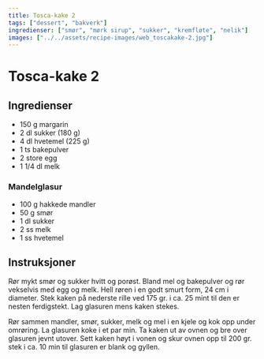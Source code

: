 ```yaml
---
title: Tosca-kake 2
tags: ["dessert", "bakverk"]
ingredienser: ["smør", "mørk sirup", "sukker", "kremfløte", "nelik"]
images: ["../../assets/recipe-images/web_toscakake-2.jpg"]
---
```


# Tosca-kake 2

## Ingredienser

- 150 g margarin
- 2 dl sukker (180 g)
- 4 dl hvetemel (225 g)
- 1 ts bakepulver
- 2 store egg
- 1 1/4 dl melk

### Mandelglasur

- 100 g hakkede mandler
- 50 g smør
- 1 dl sukker
- 2 ss melk
- 1 ss hvetemel

## Instruksjoner

Rør mykt smør og sukker hvitt og porøst. Bland mel og bakepulver og rør vekselvis med egg og melk. Hell røren i en godt smurt form, 24 cm i diameter. Stek kaken på nederste rille ved 175 gr. i ca. 25 mint til den er nesten ferdigstekt. Lag glasuren mens kaken stekes.

Rør sammen mandler, smør, sukker, melk og mel i en kjele og kok opp under omrøring. La glasuren koke i et par min. Ta kaken ut av ovnen og bre over glasuren jevnt utover. Sett kaken høyt i vonen og skur ovnen opp til 200 gr. stek i ca. 10 min til glasuren er blank og gyllen.
